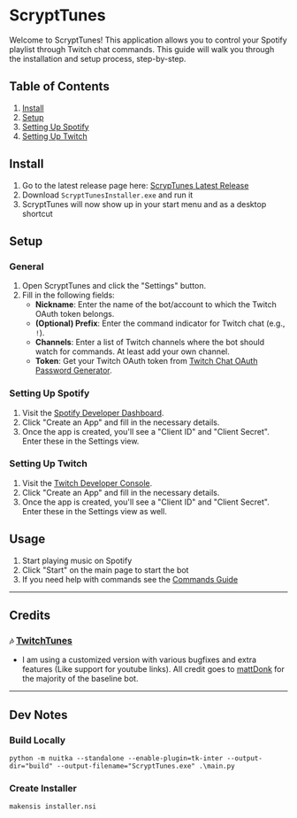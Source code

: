 # ScryptTunes

Welcome to ScryptTunes! This application allows you to control your Spotify playlist through Twitch chat commands. This guide will walk you through the installation and setup process, step-by-step.

## Table of Contents
1. [Install](#install)
2. [Setup](#setup)
3. [Setting Up Spotify](#setting-up-spotify)
4. [Setting Up Twitch](#setting-up-twitch)

## Install
1. Go to the latest release page here: [ScrypTunes Latest Release](https://github.com/StuxVT/ScryptTunes/releases/latest)
2. Download `ScryptTunesInstaller.exe` and run it
3. ScryptTunes will now show up in your start menu and as a desktop shortcut

## Setup
### General
1. Open ScryptTunes and click the "Settings" button.
2. Fill in the following fields:
    - **Nickname**: Enter the name of the bot/account to which the Twitch OAuth token belongs.
    - **(Optional) Prefix**: Enter the command indicator for Twitch chat (e.g., `!`).
    - **Channels**: Enter a list of Twitch channels where the bot should watch for commands. At least add your own channel.
    - **Token**: Get your Twitch OAuth token from [Twitch Chat OAuth Password Generator](https://twitchapps.com/tmi/).

### Setting Up Spotify
1. Visit the [Spotify Developer Dashboard](https://developer.spotify.com/dashboard/applications).
2. Click "Create an App" and fill in the necessary details.
3. Once the app is created, you'll see a "Client ID" and "Client Secret". Enter these in the Settings view.

### Setting Up Twitch
1. Visit the [Twitch Developer Console](https://dev.twitch.tv/console).
2. Click "Create an App" and fill in the necessary details.
3. Once the app is created, you'll see a "Client ID" and "Client Secret". Enter these in the Settings view as well.

## Usage
1. Start playing music on Spotify
2. Click "Start" on the main page to start the bot
3. If you need help with commands see the [Commands Guide](https://github.com/StuxVT/ScryptTunes/wiki/Commands#scrypttunes-commands-guide)

---

## Credits
### `🎶` [TwitchTunes](https://github.com/mmattDonk/TwitchTunes)
- I am using a customized version with various bugfixes and extra features (Like support for youtube links). 
   All credit goes to [mattDonk](https://github.com/mmattDonk) for the majority of the baseline bot.

---
## Dev Notes
### Build Locally
`python -m nuitka --standalone --enable-plugin=tk-inter --output-dir="build" --output-filename="ScryptTunes.exe" .\main.py`
### Create Installer
`makensis installer.nsi`
